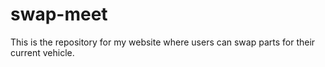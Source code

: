 # swap-meet
This is the repository for my website where users can swap parts for their current vehicle. 
